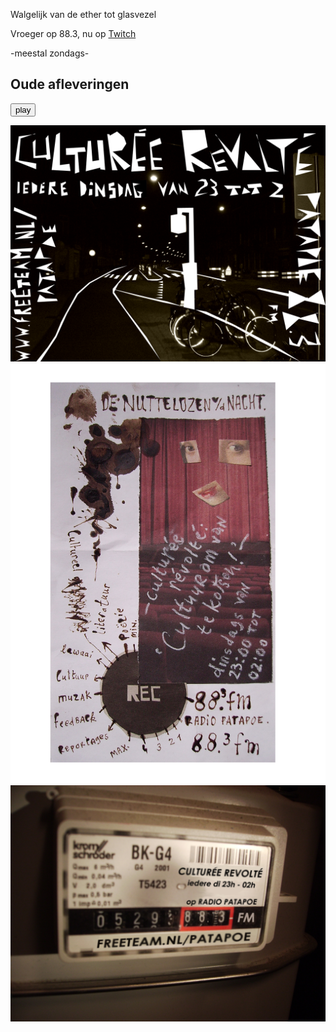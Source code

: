 Walgelijk van de ether tot glasvezel

Vroeger op 88.3, nu op [Twitch](https://www.twitch.tv/cultureerevolte)

-meestal zondags-

## Oude afleveringen

<!--This Way Must let Repository Public-->
<audio ref='Stedelijk Museum Zomer 2008 ?' src="shows/CultureeRevolte06-3-07.mp3"></audio>

<script>
var audio = new Audio("shows/CultureeRevolte06-3-07.mp3")
audio.play()
</script>

<audio id="ABC" src="shows/CultureeRevolte06-3-07.mp3"></audio><button onclick="playAudio('ABC')" type="button">play</button>

  <audio preload="auto" autoplay="autoplay">
    <source src="shows/CultureeRevolte06-3-07.mp3" type="audio/mp3" />
  </audio>

![straat](https://github.com/CultureeRevolte/CultureeRevolte.github.io/blob/gh-pages/art/flyer%20straat.bmp?raw=true)
![vlek](https://raw.githubusercontent.com/CultureeRevolte/CultureeRevolte.github.io/gh-pages/art/flyer%20vlek.jpg)
![meterkast](https://raw.githubusercontent.com/CultureeRevolte/CultureeRevolte.github.io/gh-pages/art/flyer%20meterkast%20final.jpg)
